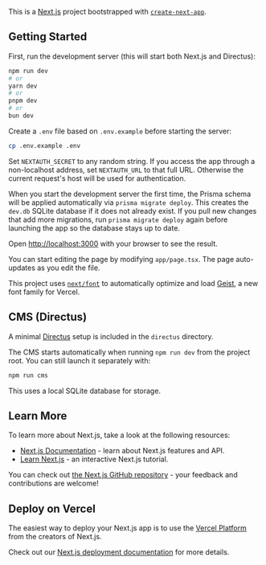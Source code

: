 This is a [Next.js](https://nextjs.org) project bootstrapped with [`create-next-app`](https://nextjs.org/docs/app/api-reference/cli/create-next-app).

## Getting Started

First, run the development server (this will start both Next.js and Directus):

```bash
npm run dev
# or
yarn dev
# or
pnpm dev
# or
bun dev
```

Create a `.env` file based on `.env.example` before starting the server:

```bash
cp .env.example .env
```

Set `NEXTAUTH_SECRET` to any random string. If you access the app through a
non-localhost address, set `NEXTAUTH_URL` to that full URL. Otherwise the
current request's host will be used for authentication.

When you start the development server the first time, the Prisma schema will be
applied automatically via `prisma migrate deploy`. This creates the `dev.db`
SQLite database if it does not already exist. If you pull new changes that add
more migrations, run `prisma migrate deploy` again before launching the app so
the database stays up to date.

Open [http://localhost:3000](http://localhost:3000) with your browser to see the result.

You can start editing the page by modifying `app/page.tsx`. The page auto-updates as you edit the file.

This project uses [`next/font`](https://nextjs.org/docs/app/building-your-application/optimizing/fonts) to automatically optimize and load [Geist](https://vercel.com/font), a new font family for Vercel.


## CMS (Directus)
A minimal [Directus](https://directus.io) setup is included in the `directus` directory.

The CMS starts automatically when running `npm run dev` from the project root.
You can still launch it separately with:

```bash
npm run cms
```

This uses a local SQLite database for storage.

## Learn More

To learn more about Next.js, take a look at the following resources:

- [Next.js Documentation](https://nextjs.org/docs) - learn about Next.js features and API.
- [Learn Next.js](https://nextjs.org/learn) - an interactive Next.js tutorial.

You can check out [the Next.js GitHub repository](https://github.com/vercel/next.js) - your feedback and contributions are welcome!

## Deploy on Vercel

The easiest way to deploy your Next.js app is to use the [Vercel Platform](https://vercel.com/new?utm_medium=default-template&filter=next.js&utm_source=create-next-app&utm_campaign=create-next-app-readme) from the creators of Next.js.

Check out our [Next.js deployment documentation](https://nextjs.org/docs/app/building-your-application/deploying) for more details.
